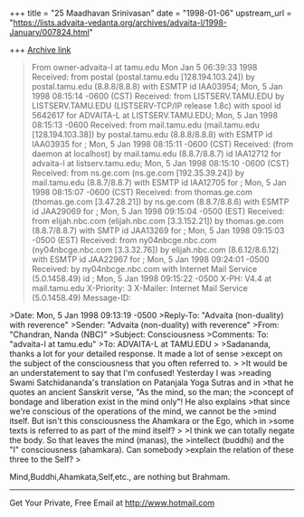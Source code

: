 +++
title = "25 Maadhavan Srinivasan"
date = "1998-01-06"
upstream_url = "https://lists.advaita-vedanta.org/archives/advaita-l/1998-January/007824.html"

+++
[Archive link](https://lists.advaita-vedanta.org/archives/advaita-l/1998-January/007824.html)

>From owner-advaita-l at tamu.edu Mon Jan  5 06:39:33 1998
>Received: from postal (postal.tamu.edu [128.194.103.24])
>       by postal.tamu.edu (8.8.8/8.8.8) with ESMTP id IAA03954;
>       Mon, 5 Jan 1998 08:15:14 -0600 (CST)
>Received: from LISTSERV.TAMU.EDU by LISTSERV.TAMU.EDU (LISTSERV-TCP/IP
release
>          1.8c) with spool id 5642617 for ADVAITA-L at LISTSERV.TAMU.EDU;
Mon, 5
>          Jan 1998 08:15:13 -0600
>Received: from mail.tamu.edu (mail.tamu.edu [128.194.103.38]) by
>          postal.tamu.edu (8.8.8/8.8.8) with ESMTP id IAA03935 for
>          <advaita-l at listserv.tamu.edu>; Mon, 5 Jan 1998 08:15:11 -0600
(CST)
>Received: (from daemon at localhost) by mail.tamu.edu (8.8.7/8.8.7) id
IAA12712
>          for advaita-l at listserv.tamu.edu; Mon, 5 Jan 1998 08:15:10
-0600 (CST)
>Received: from ns.ge.com (ns.ge.com [192.35.39.24]) by mail.tamu.edu
>          (8.8.7/8.8.7) with ESMTP id IAA12705 for
<advaita-l at tamu.edu>; Mon, 5
>          Jan 1998 08:15:07 -0600 (CST)
>Received: from thomas.ge.com (thomas.ge.com [3.47.28.21]) by ns.ge.com
>          (8.8.7/8.8.6) with ESMTP id JAA29069 for
<advaita-l at tamu.edu>; Mon, 5
>          Jan 1998 09:15:04 -0500 (EST)
>Received: from elijah.nbc.com (elijah.nbc.com [3.3.152.21]) by
thomas.ge.com
>          (8.8.7/8.8.7) with SMTP id JAA13269 for <advaita-l at tamu.edu>;
Mon, 5
>          Jan 1998 09:15:03 -0500 (EST)
>Received: from ny04nbcge.nbc.com (ny04nbcge.nbc.com [3.3.32.76]) by
>          elijah.nbc.com (8.6.12/8.6.12) with ESMTP id JAA22967 for
>          <advaita-l at tamu.edu>; Mon, 5 Jan 1998 09:24:01 -0500
>Received: by ny04nbcge.nbc.com with Internet Mail Service (5.0.1458.49)
id
>          <ZNX940AC>; Mon, 5 Jan 1998 09:15:22 -0500
>X-PH: V4.4 at mail.tamu.edu
>X-Priority: 3
>X-Mailer: Internet Mail Service (5.0.1458.49)
>Message-ID:
<C117FA6344C9CF119B9140001301531401DBDABF at ny03nbcge.nbc.com>
>Date:         Mon, 5 Jan 1998 09:13:19 -0500
>Reply-To: "Advaita (non-duality) with reverence" <ADVAITA-L at TAMU.EDU>
>Sender: "Advaita (non-duality) with reverence" <ADVAITA-L at TAMU.EDU>
>From: "Chandran, Nanda (NBC)" <Nanda.Chandran at NBC.COM>
>Subject:      Consciousness
>Comments: To: "advaita-l at tamu.edu" <advaita-l at tamu.edu>
>To: ADVAITA-L at TAMU.EDU
>
>Sadananda, thanks a lot for your detailed response. It made a lot of
sense
>except on the subject of the consciousness that you often referred to.
>
>It would be an understatement to say that I'm confused! Yesterday I was
>reading Swami Satchidananda's translation on Patanjala Yoga Sutras and
in
>that he quotes an ancient Sanskrit verse, "As the mind, so the man; the
>concept of bondage and liberation exist in the mind only"! He also
explains
>that since we're conscious of the operations of the mind, we cannot be
the
>mind itself. But isn't this consciousness the Ahamkara or the Ego,
which in
>some texts is referred to as part of the mind itself?
>
>I think we can totally negate the body. So that leaves the mind
(manas), the
>intellect (buddhi) and the "I" consciousness (ahamkara). Can somebody
>explain the relation of these three to the Self?
>

Mind,Buddhi,Ahamkata,Self,etc., are nothing but Brahmam.

______________________________________________________
Get Your Private, Free Email at http://www.hotmail.com

